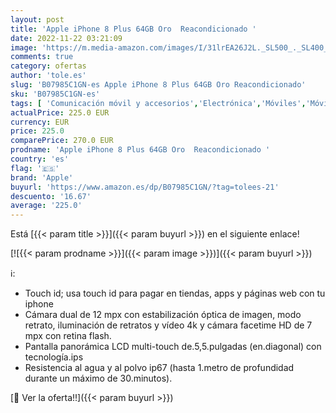 ```yaml
---
layout: post
title: 'Apple iPhone 8 Plus 64GB Oro  Reacondicionado '
date: 2022-11-22 03:21:09
image: 'https://m.media-amazon.com/images/I/31lrEA26J2L._SL500_._SL400_.jpg'
comments: true
category: ofertas
author: 'tole.es'
slug: 'B07985C1GN-es Apple iPhone 8 Plus 64GB Oro Reacondicionado'
sku: 'B07985C1GN-es'
tags: [ 'Comunicación móvil y accesorios','Electrónica','Móviles','Móviles y smartphones libres','apple','iphone','🇪🇸', ]
actualPrice: 225.0 EUR
currency: EUR
price: 225.0
comparePrice: 270.0 EUR
prodname: 'Apple iPhone 8 Plus 64GB Oro  Reacondicionado '
country: 'es'
flag: '🇪🇸'
brand: 'Apple'
buyurl: 'https://www.amazon.es/dp/B07985C1GN/?tag=tolees-21'
descuento: '16.67'
average: '225.0'
---
```


Está [{{< param title >}}]({{< param buyurl >}}) en el siguiente enlace!

[![{{< param prodname >}}]({{< param image >}})]({{< param buyurl >}})

ℹ️:

- Touch id; usa touch id para pagar en tiendas, apps y páginas web con tu iphone
- Cámara dual de 12 mpx con estabilización óptica de imagen, modo retrato, iluminación de retratos y vídeo 4k y cámara facetime HD de 7 mpx con retina flash.
- Pantalla panorámica LCD multi-touch de.5,5.pulgadas (en.diagonal) con tecnología.ips
- Resistencia al agua y al polvo ip67 (hasta 1.metro de profundidad durante un máximo de 30.minutos).

[🛒 Ver la oferta!!]({{< param buyurl >}})
